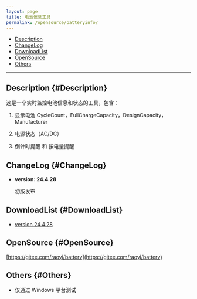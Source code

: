 ```yaml
---
layout: page
title: 电池信息工具
permalink: /opensource/batteryinfo/
---
```


- [Description](#Description)
- [ChangeLog](#ChangeLog)
- [DownloadList](#DownloadList)
- [OpenSource](#OpenSource)
- [Others](#Others)

<hr />

## Description {#Description}

这是一个实时监控电池信息和状态的工具，包含：

1. 显示电池 CycleCount，FullChargeCapacity，DesignCapacity，Manufacturer

2. 电源状态（AC/DC）

3. 倒计时提醒 和 按电量提醒

## ChangeLog {#ChangeLog}

- **version: 24.4.28**

  初版发布

## DownloadList {#DownloadList}

- [version 24.4.28](https://gitee.com/raoyi/battery/releases/download/24.4.28/BatteryInfo.exe)

## OpenSource {#OpenSource}

[https://gitee.com/raoyi/battery](https://gitee.com/raoyi/battery)

## Others {#Others}

- 仅通过 Windows 平台测试
